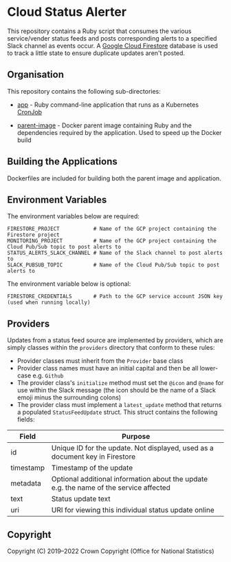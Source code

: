 # Cloud Status Alerter
This repository contains a Ruby script that consumes the various service/vender status feeds and posts corresponding alerts to a specified Slack channel as events occur. A [Google Cloud Firestore](https://firebase.google.com/docs/firestore/) database is used to track a little state to ensure duplicate updates aren't posted.

## Organisation
This repository contains the following sub-directories:

* [app](https://github.com/ONSdigital/cloud-status-alerter/tree/master/app) - Ruby command-line application that runs as a Kubernetes [CronJob](https://kubernetes.io/docs/concepts/workloads/controllers/cron-jobs/)

* [parent-image](https://github.com/ONSdigital/cloud-status-alerter/tree/master/parent-image) - Docker parent image containing Ruby and the dependencies required by the application. Used to speed up the Docker build

## Building the Applications
Dockerfiles are included for building both the parent image and application.

## Environment Variables
The environment variables below are required:

```
FIRESTORE_PROJECT           # Name of the GCP project containing the Firestore project
MONITORING_PROJECT          # Name of the GCP project containing the Cloud Pub/Sub topic to post alerts to
STATUS_ALERTS_SLACK_CHANNEL # Name of the Slack channel to post alerts to
SLACK_PUBSUB_TOPIC          # Name of the Cloud Pub/Sub topic to post alerts to
```

The environment variable below is optional:

```
FIRESTORE_CREDENTIALS       # Path to the GCP service account JSON key (used when running locally)
```

## Providers
Updates from a status feed source are implemented by providers, which are simply classes within the `providers` directory that conform to these rules:

* Provider classes must inherit from the `Provider` base class
* Provider class names must have an initial capital and then be all lower-case e.g. `Github`
* The provider class's `initialize` method must set the `@icon` and `@name` for use within the Slack message (the icon should be the name of a Slack emoji minus the surrounding colons)
* The provider class must implement a `latest_update` method that returns a populated `StatusFeedUpdate` struct. This struct contains the following fields:

| Field     | Purpose                                                                                |
| ----------| -------------------------------------------------------------------------------------- |
| id        | Unique ID for the update. Not displayed, used as a document key in Firestore           |
| timestamp | Timestamp of the update                                                                |
| metadata  | Optional additional information about the update e.g. the name of the service affected |
| text      | Status update text                                                                     |
| uri       | URI for viewing this individual status update online                                   |

## Copyright
Copyright (C) 2019&ndash;2022 Crown Copyright (Office for National Statistics)